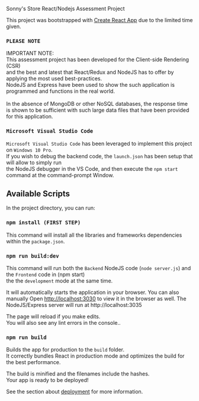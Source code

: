 Sonny's Store React/Nodejs Assessment Project

This project was bootstrapped with [Create React App](https://github.com/facebook/create-react-app) due to the limited time given.


### `PLEASE NOTE`
IMPORTANT NOTE: <br>
This assessment project has been developed for the Client-side Rendering (CSR) <br>
and the best and latest that React/Redux and NodeJS has to offer by applying the most used best-practices.  <br>
NodeJS and Express have been used to show the such application is programmed and functions in the real world.<br><br>
In the absence of MongoDB or other NoSQL databases, the response time is shown to be sufficient with such large data files that have been provided for this application.

### `Microsoft Visual Studio Code`
`Microsoft Visual Studio Code` has been leveraged to implement this project on `Windows 10 Pro`.<br> 
If you wish to debug the backend code, the `launch.json` has been setup that will allow to simply run <br> 
the NodeJS debugger in the VS Code, and then execute the `npm start` command at the command-prompt Window.


## Available Scripts

In the project directory, you can run:

### `npm install (FIRST STEP)`
This command will install all the libraries and frameworks dependencies within the `package.json`.


### `npm run build:dev`

This command will run both the `Backend` NodeJS code (`node server.js`) and the `Frontend` code in (npm start)<br>
the the `development` mode at the same time.

It will automatically starts the application in your browser.  You can also manually Open [http://localhost:3030](http://localhost:3030) to view it in the browser as well.  The NodeJS/Express server will run at http://localhost:3035

The page will reload if you make edits.<br>
You will also see any lint errors in the console..


### `npm run build`

Builds the app for production to the `build` folder.<br>
It correctly bundles React in production mode and optimizes the build for the best performance.

The build is minified and the filenames include the hashes.<br>
Your app is ready to be deployed!

See the section about [deployment](https://facebook.github.io/create-react-app/docs/deployment) for more information.
